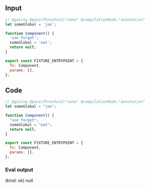 
## Input

```javascript
// @gating @panicThreshold:"none" @compilationMode:"annotation"
let someGlobal = 'joe';

function Component() {
  'use forget';
  someGlobal = 'wat';
  return null;
}

export const FIXTURE_ENTRYPOINT = {
  fn: Component,
  params: [],
};

```

## Code

```javascript
// @gating @panicThreshold:"none" @compilationMode:"annotation"
let someGlobal = "joe";

function Component() {
  "use forget";
  someGlobal = "wat";
  return null;
}

export const FIXTURE_ENTRYPOINT = {
  fn: Component,
  params: [],
};

```
      
### Eval output
(kind: ok) null